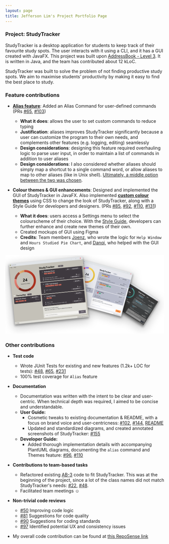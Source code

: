 ```yaml
---
layout: page
title: Jefferson Lim's Project Portfolio Page
---
```


### Project: StudyTracker
StudyTracker is a desktop application for students to keep track of their favourite study spots.  The user interacts with it using a CLI, and it has a GUI created with JavaFX.
This project was built upon [AddressBook - Level 3](https://se-education.org/addressbook-level3/).
It is written in Java, and the team has contributed about 12 kLoC.

StudyTracker was built to solve the problem of not finding productive study spots.
We aim to maximise students’ productivity by making it easy to find the best place to study.

### Feature contributions

* [**Alias feature**](https://ay2122s1-cs2103t-t09-1.github.io/tp/DeveloperGuide.html#alias-feature):
  Added an Alias Command for user-defined commands (PRs [#65](https://github.com/AY2122S1-CS2103T-T09-1/tp/pull/65), [#103](https://github.com/AY2122S1-CS2103T-T09-1/tp/pull/103))
  * **What it does**: allows the user to set custom commands to reduce typing
  * **Justification**: aliases improves StudyTracker significantly because a user can customize the program to their own needs, and complements other features (e.g. logging, editing) seamlessly
  * **Design considerations**: designing this feature required overhauling logic to parse user input, in order to maintain a list of commands in addition to user aliases
  * **Design considerations**: I also considered whether aliases should simply map a shortcut to a single command word, or allow aliases to map to other aliases (like in Unix shell).
    [Ultimately, a middle option between the two was chosen](https://ay2122s1-cs2103t-t09-1.github.io/tp/DeveloperGuide.html#design-considerations).


* **Colour themes & GUI enhancements**: Designed and implemented the GUI of StudyTracker in JavaFX.
  Also implemented [**custom colour themes**](https://ay2122s1-cs2103t-t09-1.github.io/tp/DeveloperGuide.html#themes) using CSS to change the look of StudyTracker, along with a Style Guide for developers and designers.
  (PRs [#85](https://github.com/AY2122S1-CS2103T-T09-1/tp/pull/85), [#92](https://github.com/AY2122S1-CS2103T-T09-1/tp/pull/92), [#110](https://github.com/AY2122S1-CS2103T-T09-1/tp/pull/110), [#131](https://github.com/AY2122S1-CS2103T-T09-1/tp/pull/131))
  * **What it does**: users access a Settings menu to select the colourscheme of their choice.
    With the [Style Guide](https://ay2122s1-cs2103t-t09-1.github.io/tp/DeveloperGuide.html#themes-style-guide), developers can further enhance and create new themes of their own.
  * Created mockups of GUI using Figma
  * **Credits**: Team members [Joenz](joenzkimchan.md), who wrote the logic for `Help Window` and `Hours Studied Pie Chart`,
    and [Danqi](limdanqi.md), who helped with the GUI design

![GUI](../images/UiThemes.png)

### Other contributions

* **Test code**
  * Wrote JUnit Tests for existing and new features (1.2k+ LOC for tests):
    [#48](https://github.com/AY2122S1-CS2103T-T09-1/tp/pull/48),
    [#65](https://github.com/AY2122S1-CS2103T-T09-1/tp/pull/65),
    [#231](https://github.com/AY2122S1-CS2103T-T09-1/tp/pull/221)
  * 100% test coverage for `Alias` feature


* **Documentation**
  * Documentation was written with the intent to be clear and user-centric.
    When technical depth was required, I aimed to be concise and understandable.
  * **User Guide:**
    * Cosmetic tweaks to existing documentation & README, with a focus on brand voice and user-centricness:
      [#102](https://github.com/AY2122S1-CS2103T-T09-1/tp/pull/102),
      [#144](https://github.com/AY2122S1-CS2103T-T09-1/tp/pull/144),
      [README](https://github.com/AY2122S1-CS2103T-T09-1/tp#readme)
    * Updated and standardized diagrams, and created annotated screenshots of StudyTracker: [#155](https://github.com/AY2122S1-CS2103T-T09-1/tp/pull/155)
  * **Developer Guide:**
    * Added thorough implementation details with accompanying PlantUML diagrams, documenting the `alias` command and Themes feature: [#96](https://github.com/AY2122S1-CS2103T-T09-1/tp/pull/96), [#110](https://github.com/AY2122S1-CS2103T-T09-1/tp/pull/110)


* **Contributions to team-based tasks**
  * Refactored existing [AB-3](https://se-education.org/addressbook-level3/) code to fit StudyTracker.
    This was at the beginning of the project, since a lot of the class names did not match StudyTracker's needs:
    [#22](https://github.com/AY2122S1-CS2103T-T09-1/tp/pull/22), [#48](https://github.com/AY2122S1-CS2103T-T09-1/tp/pull/48).
  * Facilitated team meetings :relaxed:


* **Non-trivial code reviews**
  * [#50](https://github.com/AY2122S1-CS2103T-T09-1/tp/pull/50) Improving code logic
  * [#81](https://github.com/AY2122S1-CS2103T-T09-1/tp/pull/81) Suggestions for code quality
  * [#90](https://github.com/AY2122S1-CS2103T-T09-1/tp/pull/90) Suggestions for coding standards
  * [#97](https://github.com/AY2122S1-CS2103T-T09-1/tp/pull/97) Identified potential UX and consistency issues


* My overall code contribution can be found at [this RepoSense link](https://nus-cs2103-ay2122s1.github.io/tp-dashboard/#breakdown=true&search=qreoct)
